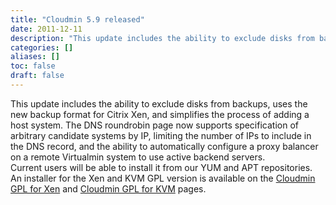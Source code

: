 ```yaml
---
title: "Cloudmin 5.9 released"
date: 2011-12-11
description: "This update includes the ability to exclude disks from backups, uses the new backup format for..."
categories: []
aliases: []
toc: false
draft: false
---
```

This update includes the ability to exclude disks from backups, uses the new backup format for Citrix Xen, and simplifies the process of adding a host system. The DNS roundrobin page now supports specification of arbitrary candidate systems by IP, limiting the number of IPs to include in the DNS record, and the ability to automatically configure a proxy balancer on a remote Virtualmin system to use active backend servers. <br />
 Current users will be able to install it from our YUM and APT repositories. An installer for the Xen and KVM GPL version is available on the [Cloudmin GPL for Xen][1] and [Cloudmin GPL for KVM][2] pages.

  [1]: cinstall-xen.html
  [2]: cinstall-kvm.html
